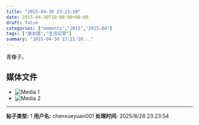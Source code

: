 ```yaml
---
title: "2015-04-30 23:21:10"
date: 2015-04-30T10:00:00+08:00
draft: false
categories: ["moments","2015","2015-04"]
tags: ["朋友圈","生活记录"]
summary: "2015-04-30 23:21:10..."
---
```


青橡子。

## 媒体文件

- ![Media 1](/Moments/photos/2015-04-30/201504302321100.jpg)
- ![Media 2](/Moments/photos/2015-04-30/201504302321101.jpg)

---

**帖子类型:** 1
**用户名:** chenxueyuan001
**处理时间:** 2025/8/28 23:23:54